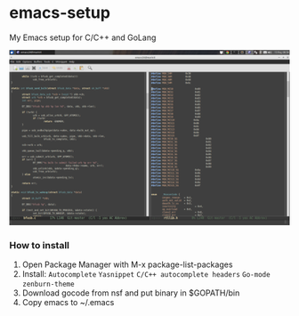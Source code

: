 emacs-setup
===========

My Emacs setup for C/C++ and GoLang

![Emacs setup](https://raw.githubusercontent.com/MarinX/emacs-setup/master/sc.png)

### How to install
1. Open Package Manager with M-x package-list-packages
2. Install:
			`Autocomplete`
			`Yasnippet`
			`C/C++ autocomplete headers`
			`Go-mode`
			`zenburn-theme`
3. Download gocode from nsf and put binary in $GOPATH/bin
4. Copy emacs to ~/.emacs
